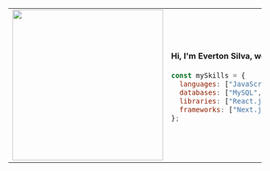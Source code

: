 <table>
<tr>
<td width="50%">
<img src="https://imgur.com/SUMpzEU.png" width="300"/>
</td>
<td width="50%">

<h4>Hi, I'm Everton Silva, welcome to my GitHub.</h4>

```javascript
const mySkills = {
  languages: ["JavaScript", "TypeScript", "PHP", "Python", "Java", "C#"],
  databases: ["MySQL", "PostgreSQL", "Firebase", "Supabase"],
  libraries: ["React.js", "Tailwind CSS", "Shadcn/ui" ],
  frameworks: ["Next.js", "Node.js", ".NET", "Vite"]
};
```
</td>
</tr>
</table>
